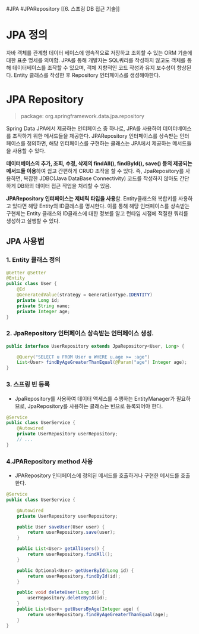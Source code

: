 #JPA #JPARepository [[6. 스프링 DB 접근 기술]]
# JPA 정의
자바 객체를 관계형 데이터 베이스에 영속적으로 저장하고 조회할 수 있는 ORM 기술에 대한 표준 명세를 의미함. JPA를 통해 개발자는 SQL쿼리를 작성하지 않고도 객체를 통해 데이터베이스를 조작할 수 있으며, 객체 지향적인 코드 작성과 유지 보수성이 향상된다. Entity 클래스를 작성한 후 Repository 인터페이스를 생성해야한다.

# JPA Repository
> package: org.springframework.data.jpa.repository

Spring Data JPA에서 제공하는 인터페이스 중 하나로, JPA를 사용하여 데이터베이스를 조작하기 위한 메서드들을 제공한다. JPARepository 인터페이스를 상속받는 인터페이스를 정의하면, 해당 인터페이스를 구현하는 클래스는 JPA에서 제공하는 메서드들을 사용할 수 있다.

**데이터베이스의 추가, 조회, 수정, 삭제의 findAll(), findById(), save() 등의 제공되는 메서드들 이용**하여 쉽고 간편하게 CRUD 조작을 할 수 있다. 즉, JpaRepository를 사용하면, 복잡한 JDBC(Java DataBase Connectivity) 코드를 작성하지 않아도 간단하게 DB와의 데이터 접근 작업을 처리할 수 있음.

**JPARepository 인터페이스는 제네릭 타입을 사용**함. Entity클래스와 복합키를 사용하고 있다면 해당 Entity의 ID클래스를 명시한다. 이를 통해 해당 인터페이스를 상속받는 구현체는 Entity 클래스와 ID클래스에 대한 정보를 알고 런타임 시점에 적절한 쿼리를 생성하고 실행할 수 있다.

## JPA 사용법
### 1. Entity 클래스 정의 
```java
@Getter @Setter
@Entity
public class User {
    @Id
    @GeneratedValue(strategy = GenerationType.IDENTITY)
    private Long id;
    private String name;
    private Integer age;
}
```
###  2. JpaRepository 인터페이스 상속받는 인터페이스 생성.
```java
public interface UserRepository extends JpaRepository<User, Long> {

    @Query("SELECT u FROM User u WHERE u.age >= :age")
    List<User> findByAgeGreaterThanEqual(@Param("age") Integer age);
}
```

### 3. 스프링 빈 등록
- JpaRepository를 사용하여 데이터 액세스를 수행하는 EntityManager가 필요하므로, JpaRepository를 사용하는 클래스는 빈으로 등록되어야 한다.
```java
@Service
public class UserService {
    @Autowired
    private UserRepository userRepository;
    // ...
}
```

### 4.JPARepository method 사용
- JPARepository 인터페이스에 정의된 메서드를 호출하거나 구현한 메서드를 호출한다.
```java
@Service
public class UserService {

    @Autowired
    private UserRepository userRepository;

    public User saveUser(User user) {
        return userRepository.save(user);
    }

    public List<User> getAllUsers() {
        return userRepository.findAll();
    }

    public Optional<User> getUserById(Long id) {
        return userRepository.findById(id);
    }

    public void deleteUser(Long id) {
        userRepository.deleteById(id);
    }
    public List<User> getUsersByAge(Integer age) {
        return userRepository.findByAgeGreaterThanEqual(age);
    }
}
```
